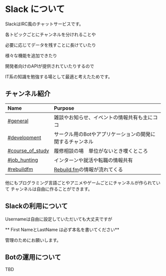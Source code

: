 # Slack について

SlackはIRC風のチャットサービスです。

各トピックごとにチャンネルを分けれることや

必要に応じてデータを残すことに長けていたり

様々な機能を追加できたり

開発者向けのAPIが提供されていたりするので

IT系の知識を勉強する場として最適と考えたためです。

## チャンネル紹介

|Name|Purpose|
|:---|:------|
|[#general](https://idoitjp.slack.com/messages/general/)|雑談やお知らせ、イベントの情報共有も主にココ|
|[#development](https://idoitjp.slack.com/messages/development/)|サークル用のBotやアプリケーションの開発に関するチャンネル|
|[#course_of_study](https://idoitjp.slack.com/messages/course_of_study/)|履修相談の場　単位がないとき嘆くところ|
|[#job_hunting](https://idoitjp.slack.com/messages/job_hunting/)|インターンや就活や転職の情報共有|
|[#rebuildfm](https://idoitjp.slack.com/messages/rebuildfm/)|[Rebuild.fm](https://rebuild.fm/)の情報が流れてくる|

他にもプログラミング言語ごとやアニメやゲームごとにチャンネルが作られていて
チャンネルは自由に作ることができます。

## Slackの利用について

Usernameは自由に設定していただいても大丈夫ですが

** First NameとLastName は必ず本名を書いてください**

管理のためにお願いします。

## Botの運用について

TBD
